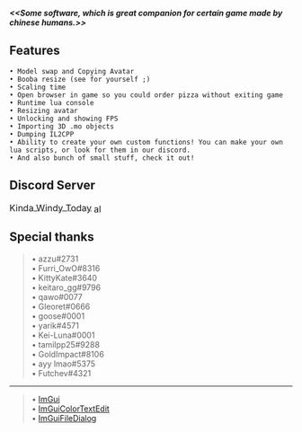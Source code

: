 
<b><i><<Some software, which is great companion for certain game made by chinese humans.>></i></b>
## Features

```
• Model swap and Copying Avatar
• Booba resize (see for yourself ;)
• Scaling time
• Open browser in game so you could order pizza without exiting game
• Runtime lua console
• Resizing avatar
• Unlocking and showing FPS
• Importing 3D .mo objects
• Dumping IL2CPP
• Ability to create your own custom functions! You can make your own lua scripts, or look for them in our discord.
• And also bunch of small stuff, check it out!
```

## Discord Server
<a href="https://discord.gg/kindawindytoday"><span style="font-size: 16px; vertical-align: middle;">Kinda Windy Today</span></a> <img src="https://cdn.discordapp.com/attachments/1067370364281298954/1087131061726740581/kwt.png" alt="alt text" style="height: 1em; width: 1em; font-size: 16px; vertical-align: middle; display: inline-block;"> 

## Special thanks

> • azzu#2731<br>
• Furri_OwO#8316<br>
• KittyKate#3640<br>
• keitaro_gg#9796<br>
• qawo#0077<br>
• Gleoret#0666<br>
• goose#0001<br>
• yarik#4571<br>
• Kei-Luna#0001<br>
• tamilpp25#9288<br>
• GoldImpact#8106<br>
• ayy lmao#5375<br>
• Futchev#4321<br>
___

> • [ImGui](https://github.com/ocornut/imgui)<br>
• [ImGuiColorTextEdit](https://github.com/BalazsJako/ImGuiColorTextEdit)<br>
• [ImGuiFileDialog](https://github.com/aiekick/ImGuiFileDialog)<br>
